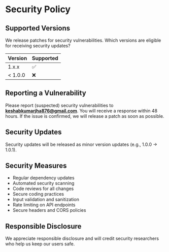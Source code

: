 # Security Policy

## Supported Versions

We release patches for security vulnerabilities. Which versions are eligible for receiving security updates?

| Version | Supported          |
| ------- | ------------------ |
| 1.x.x   | :white_check_mark: |
| < 1.0.0 | :x:                |

## Reporting a Vulnerability

Please report (suspected) security vulnerabilities to **keshabkumarjha876@gmail.com**. You will receive a response within 48 hours. If the issue is confirmed, we will release a patch as soon as possible.

## Security Updates

Security updates will be released as minor version updates (e.g., 1.0.0 -> 1.0.1).

## Security Measures

- Regular dependency updates
- Automated security scanning
- Code reviews for all changes
- Secure coding practices
- Input validation and sanitization
- Rate limiting on API endpoints
- Secure headers and CORS policies

## Responsible Disclosure

We appreciate responsible disclosure and will credit security researchers who help us keep our users safe.
